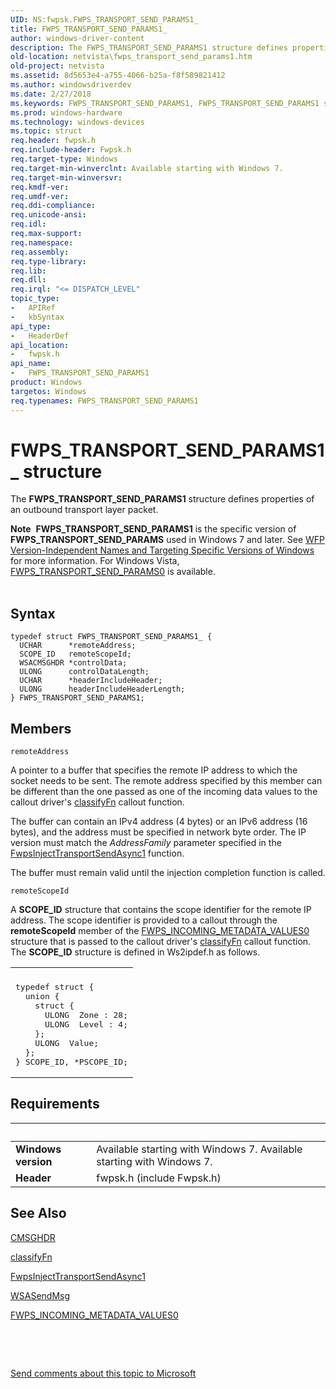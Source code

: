```yaml
---
UID: NS:fwpsk.FWPS_TRANSPORT_SEND_PARAMS1_
title: FWPS_TRANSPORT_SEND_PARAMS1_
author: windows-driver-content
description: The FWPS_TRANSPORT_SEND_PARAMS1 structure defines properties of an outbound transport layer packet.Note  FWPS_TRANSPORT_SEND_PARAMS1 is the specific version of FWPS_TRANSPORT_SEND_PARAMS used in Windows 7 and later.
old-location: netvista\fwps_transport_send_params1.htm
old-project: netvista
ms.assetid: 8d5653e4-a755-4066-b25a-f8f589821412
ms.author: windowsdriverdev
ms.date: 2/27/2018
ms.keywords: FWPS_TRANSPORT_SEND_PARAMS1, FWPS_TRANSPORT_SEND_PARAMS1 structure [Network Drivers Starting with Windows Vista], FWPS_TRANSPORT_SEND_PARAMS1_, fwpsk/FWPS_TRANSPORT_SEND_PARAMS1, netvista.fwps_transport_send_params1, wfp_ref_3_struct_3_fwps_P-Z_55024e38-5ae1-4a2c-8595-2722e481a947.xml
ms.prod: windows-hardware
ms.technology: windows-devices
ms.topic: struct
req.header: fwpsk.h
req.include-header: Fwpsk.h
req.target-type: Windows
req.target-min-winverclnt: Available starting with Windows 7.
req.target-min-winversvr: 
req.kmdf-ver: 
req.umdf-ver: 
req.ddi-compliance: 
req.unicode-ansi: 
req.idl: 
req.max-support: 
req.namespace: 
req.assembly: 
req.type-library: 
req.lib: 
req.dll: 
req.irql: "<= DISPATCH_LEVEL"
topic_type:
-	APIRef
-	kbSyntax
api_type:
-	HeaderDef
api_location:
-	fwpsk.h
api_name:
-	FWPS_TRANSPORT_SEND_PARAMS1
product: Windows
targetos: Windows
req.typenames: FWPS_TRANSPORT_SEND_PARAMS1
---
```


# FWPS_TRANSPORT_SEND_PARAMS1_ structure
The <b>FWPS_TRANSPORT_SEND_PARAMS1</b> structure defines properties of an outbound transport layer
  packet.
<div class="alert"><b>Note</b>  <b>FWPS_TRANSPORT_SEND_PARAMS1</b> is the specific version of <b>FWPS_TRANSPORT_SEND_PARAMS</b> used in Windows 7 and later. See <a href="https://msdn.microsoft.com/FBDF53E5-F7DE-4DEB-AC18-6D2BB59FE670">WFP Version-Independent Names and Targeting Specific Versions of Windows</a> for more information. For Windows Vista, <a href="..\fwpsk\ns-fwpsk-fwps_transport_send_params0_.md">FWPS_TRANSPORT_SEND_PARAMS0</a> is available.</div><div> </div>

## Syntax
````
typedef struct FWPS_TRANSPORT_SEND_PARAMS1_ {
  UCHAR      *remoteAddress;
  SCOPE_ID   remoteScopeId;
  WSACMSGHDR *controlData;
  ULONG      controlDataLength;
  UCHAR      *headerIncludeHeader;
  ULONG      headerIncludeHeaderLength;
} FWPS_TRANSPORT_SEND_PARAMS1;
````

## Members


`remoteAddress`

A pointer to a buffer that specifies the remote IP address to which the socket needs to be sent.
     The remote address specified by this member can be different than the one passed as one of the incoming
     data values to the callout driver's 
     <a href="https://msdn.microsoft.com/library/windows/hardware/ff544887">classifyFn</a> callout function.
     

The buffer can contain an IPv4 address (4 bytes) or an IPv6 address (16 bytes), and the address must
     be specified in network byte order. The IP version must match the 
     <i>AddressFamily</i> parameter specified in the 
     <a href="..\fwpsk\nf-fwpsk-fwpsinjecttransportsendasync1.md">
     FwpsInjectTransportSendAsync1</a> function.

The buffer must remain valid until the injection completion function is called.

`remoteScopeId`

A <b>SCOPE_ID</b> structure that contains the scope identifier for the remote IP address. The scope
     identifier is provided to a callout through the 
     <b>remoteScopeId</b> member of the 
     <a href="..\fwpsk\ns-fwpsk-fwps_incoming_metadata_values0_.md">
     FWPS_INCOMING_METADATA_VALUES0</a> structure that is passed to the callout driver's 
     <a href="https://msdn.microsoft.com/library/windows/hardware/ff544887">classifyFn</a> callout function. The <b>SCOPE_ID</b>
     structure is defined in 
     Ws2ipdef.h as follows.

<div class="code"><span codelanguage=""><table>
<tr>
<th></th>
</tr>
<tr>
<td>
<pre>typedef struct {
  union {
    struct {
      ULONG  Zone : 28;
      ULONG  Level : 4;
    };
    ULONG  Value;
  };
} SCOPE_ID, *PSCOPE_ID;</pre>
</td>
</tr>
</table></span></div>


## Requirements
| &nbsp; | &nbsp; |
| ---- |:---- |
| **Windows version** | Available starting with Windows 7. Available starting with Windows 7. |
| **Header** | fwpsk.h (include Fwpsk.h) |

## See Also

<a href="https://msdn.microsoft.com/library/windows/hardware/ff544964">CMSGHDR</a>



<a href="https://msdn.microsoft.com/library/windows/hardware/ff544887">classifyFn</a>



<a href="..\fwpsk\nf-fwpsk-fwpsinjecttransportsendasync1.md">
   FwpsInjectTransportSendAsync1</a>



<a href="https://msdn.microsoft.com/3b2ba645-6a70-4ba2-b4a2-5bde0c7f8d08">WSASendMsg</a>



<a href="..\fwpsk\ns-fwpsk-fwps_incoming_metadata_values0_.md">
   FWPS_INCOMING_METADATA_VALUES0</a>



 

 

<a href="mailto:wsddocfb@microsoft.com?subject=Documentation%20feedback [netvista\netvista]:%20FWPS_TRANSPORT_SEND_PARAMS1 structure%20 RELEASE:%20(2/27/2018)&amp;body=%0A%0APRIVACY STATEMENT%0A%0AWe use your feedback to improve the documentation. We don't use your email address for any other purpose, and we'll remove your email address from our system after the issue that you're reporting is fixed. While we're working to fix this issue, we might send you an email message to ask for more info. Later, we might also send you an email message to let you know that we've addressed your feedback.%0A%0AFor more info about Microsoft's privacy policy, see http://privacy.microsoft.com/en-us/default.aspx." title="Send comments about this topic to Microsoft">Send comments about this topic to Microsoft</a>